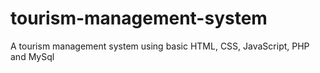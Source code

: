 # tourism-management-system
A tourism management system using basic HTML, CSS, JavaScript, PHP and MySql
